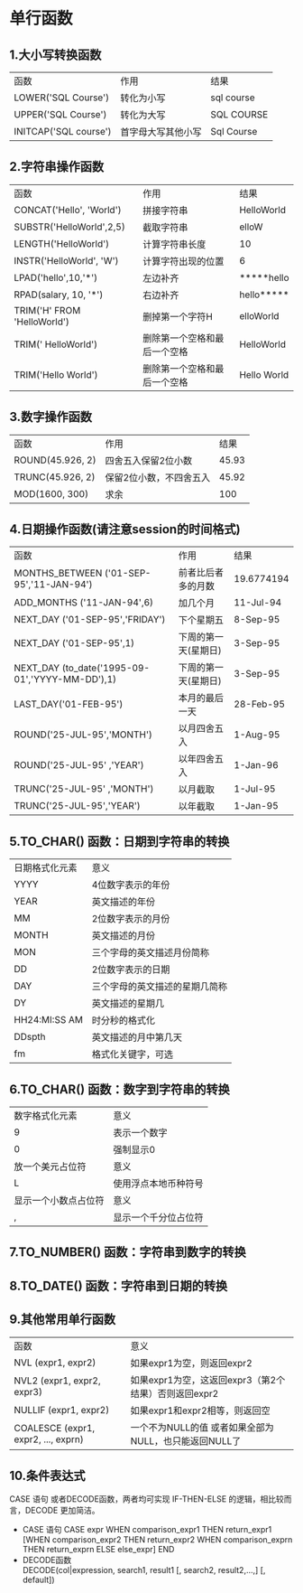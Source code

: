 #	单行函数
##	1.大小写转换函数
<table>
	<tr>
		<td>函数</td>
		<td>作用</td>
		<td>结果</td>
	</tr>
	<tr>
		<td>LOWER('SQL Course')</td>
		<td>转化为小写</td>
		<td>sql course</td>
	</tr>
	<tr>
		<td>UPPER('SQL Course')</td>
		<td>转化为大写</td>
		<td>SQL COURSE</td>
	</tr>
	<tr>
		<td>INITCAP('SQL course')</td>
		<td>首字母大写其他小写</td>
		<td>Sql Course</td>
	</tr>
</table>

##	2.字符串操作函数
<table>
	<tr>
		<td>函数</td>
		<td>作用</td>
		<td>结果</td>
	</tr>
	<tr>
		<td>CONCAT('Hello', 'World')</td>
		<td>拼接字符串</td>
		<td>HelloWorld</td>
	</tr>
	<tr>
		<td>SUBSTR('HelloWorld',2,5)</td>
		<td>截取字符串</td>
		<td>elloW</td>
	</tr>
	<tr>
		<td>LENGTH('HelloWorld')</td>
		<td>计算字符串长度</td>
		<td>10</td>
	</tr>
	<tr>
		<td>INSTR('HelloWorld', 'W')</td>
		<td>计算字符出现的位置</td>
		<td>6</td>
	</tr>
	<tr>
		<td>LPAD('hello',10,'*')</td>
		<td>左边补齐</td>
		<td>*****hello</td>
	</tr>
	<tr>
		<td>RPAD(salary, 10, '*')</td>
		<td>右边补齐</td>
		<td>hello*****</td>
	</tr>
	<tr>
		<td>TRIM('H' FROM 'HelloWorld')</td>
		<td>删掉第一个字符H</td>
		<td>elloWorld</td>
	</tr>
	<tr>
		<td>TRIM(' HelloWorld')</td>
		<td>删除第一个空格和最后一个空格</td>
		<td>HelloWorld</td>
	</tr>
	<tr>
		<td>TRIM('Hello World')</td>
		<td>删除第一个空格和最后一个空格</td>
		<td>Hello World</td>
	</tr>
</table>

##	3.数字操作函数
<table>
	<tr>
		<td>函数</td>
		<td>作用</td>
		<td>结果</td>
	</tr>
	<tr>
		<td>ROUND(45.926, 2)</td>
		<td>四舍五入保留2位小数</td>
		<td>45.93</td>
	</tr>
	<tr>
		<td>TRUNC(45.926, 2)</td>
		<td>保留2位小数，不四舍五入</td>
		<td>45.92</td>
	</tr>
	<tr>
		<td>MOD(1600, 300)</td>
		<td>求余</td>
		<td>100</td>
	</tr>
</table>

##	4.日期操作函数(请注意session的时间格式)
<table>
	<tr>
		<td>函数</td>
		<td>作用</td>
		<td>结果</td>
	</tr>
	<tr>
		<td>MONTHS_BETWEEN ('01-SEP-95','11-JAN-94')</td>
		<td>前者比后者多的月数</td>
		<td>19.6774194</td>
	</tr>
	<tr>
		<td>ADD_MONTHS ('11-JAN-94',6)</td>
		<td>加几个月</td>
		<td>11-Jul-94</td>
	</tr>
	<tr>
		<td>NEXT_DAY ('01-SEP-95','FRIDAY')</td>
		<td>下个星期五</td>
		<td>8-Sep-95</td>
	</tr>
	<tr>
		<td>NEXT_DAY ('01-SEP-95',1)</td>
		<td>下周的第一天(星期日)</td>
		<td>3-Sep-95</td>
	</tr>
	<tr>
		<td>NEXT_DAY (to_date('1995-09-01','YYYY-MM-DD'),1)</td>
		<td>下周的第一天(星期日)</td>
		<td>3-Sep-95</td>
	</tr>
	<tr>
		<td>LAST_DAY('01-FEB-95')</td>
		<td>本月的最后一天</td>
		<td>28-Feb-95</td>
	</tr>
	<tr>
		<td>ROUND('25-JUL-95','MONTH')</td>
		<td>以月四舍五入</td>
		<td>1-Aug-95</td>
	</tr>
	<tr>
		<td>ROUND('25-JUL-95' ,'YEAR')</td>
		<td>以年四舍五入</td>
		<td>1-Jan-96</td>
	</tr>
	<tr>
		<td>TRUNC('25-JUL-95' ,'MONTH')</td>
		<td>以月截取</td>
		<td>1-Jul-95</td>
	</tr>
	<tr>
		<td>TRUNC('25-JUL-95','YEAR')</td>
		<td>以年截取</td>
		<td>1-Jan-95</td>
	</tr>
</table>

## 5.TO_CHAR() 函数：日期到字符串的转换
<table>
	<tr>
		<td>日期格式化元素</td>
		<td>意义</td>
	</tr>
	<tr>
		<td>YYYY</td>
		<td>4位数字表示的年份</td>
	</tr>
	<tr>
		<td>YEAR</td>
		<td>英文描述的年份</td>
	</tr>
	<tr>
		<td>MM</td>
		<td>2位数字表示的月份</td>
	</tr>
	<tr>
		<td>MONTH</td>
		<td>英文描述的月份</td>
	</tr>
	<tr>
		<td>MON</td>
		<td>三个字母的英文描述月份简称</td>
	</tr>
	<tr>
		<td>DD</td>
		<td>2位数字表示的日期</td>
	</tr>
	<tr>
		<td>DAY</td>
		<td>三个字母的英文描述的星期几简称</td>
	</tr>
	<tr>
		<td>DY</td>
		<td>英文描述的星期几</td>
	</tr>
	<tr>
		<td>HH24:MI:SS AM</td>
		<td>时分秒的格式化</td>
	</tr>
	<tr>
		<td>DDspth</td>
		<td>英文描述的月中第几天</td>
	</tr>
	<tr>
		<td>fm</td>
		<td>格式化关键字，可选</td>
	</tr>
</table>

##	6.TO_CHAR() 函数：数字到字符串的转换
<table>
	<tr>
		<td>数字格式化元素</td>
		<td>意义</td>
	</tr>
	<tr>
		<td>9</td>
		<td>表示一个数字</td>
	</tr>
	<tr>
		<td>0</td>
		<td>强制显示0</td>
	</tr>
	<tr>
		<td>放一个美元占位符</td>
		<td>意义</td>
	</tr>
	<tr>
		<td>L</td>
		<td>使用浮点本地币种符号</td>
	</tr>
	<tr>
		<td>显示一个小数点占位符</td>
		<td>意义</td>
	</tr>
	<tr>
		<td>,</td>
		<td>显示一个千分位占位符</td>
	</tr>
</table>

## 7.TO_NUMBER() 函数：字符串到数字的转换

## 8.TO_DATE() 函数：字符串到日期的转换

## 9.其他常用单行函数
<table>
	<tr>
		<td>函数</td>
		<td>意义</td>
	</tr>
	<tr>
		<td>NVL (expr1, expr2)</td>
		<td>如果expr1为空，则返回expr2</td>
	</tr>
	<tr>
		<td>NVL2 (expr1, expr2, expr3)</td>
		<td>如果expr1为空，这返回expr3（第2个结果）否则返回expr2</td>
	</tr>
	<tr>
		<td>NULLIF (expr1, expr2)</td>
		<td>如果expr1和expr2相等，则返回空</td>
	</tr>
	<tr>
		<td>COALESCE (expr1, expr2, ..., exprn)</td>
		<td>一个不为NULL的值 或者如果全部为NULL，也只能返回NULL了</td>
	</tr>
</table>

##	10.条件表达式
CASE 语句 或者DECODE函数，两者均可实现 IF-THEN-ELSE 的逻辑，相比较而言，DECODE 更加简洁。  

*	CASE 语句	
	CASE expr WHEN comparison_expr1 THEN return_expr1
	[WHEN comparison_expr2 THEN return_expr2
	WHEN comparison_exprn THEN return_exprn
	ELSE else_expr]
	END
*	DECODE函数  
	DECODE(col|expression, search1, result1 [, search2, result2,...,] [, default])

